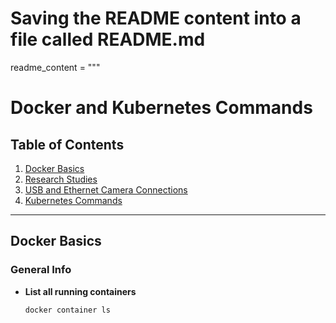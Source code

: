 # Saving the README content into a file called README.md

readme_content = """
# Docker and Kubernetes Commands

## Table of Contents
1. [Docker Basics](#docker-basics)
2. [Research Studies](#research-studies)
3. [USB and Ethernet Camera Connections](#usb-and-ethernet-camera-connections)
4. [Kubernetes Commands](#kubernetes-commands)

---

## Docker Basics

### General Info
- **List all running containers**
  ```bash
  docker container ls
